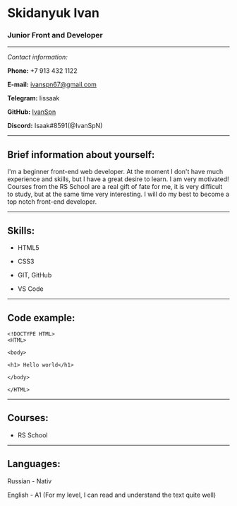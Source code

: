 # **Skidanyuk Ivan**  
### Junior Front and Developer
***
_Contact information:_

**Phone:** +7 913 432 1122 

**E-mail:** ivanspn67@gmail.com

**Telegram:** Iissaak

**GitHub:** [IvanSpn](https://github.com/IvanSpN)


**Discord:** Isaak#8591(@IvanSpN) 
***
## Brief information about yourself: 
I'm a beginner front-end web developer. At the moment I don't have much experience and skills, but I have a great desire to learn. I am very motivated! Courses from the RS School are a real gift of fate for me, it is very difficult to study, but at the same time very interesting. I will do my best to become a top notch front-end developer.
***
## Skills:

* HTML5

* CSS3

* GIT, GitHub

* VS Code
***
## Code example:
```
<!DOCTYPE HTML>
<HTML>

<body>

<h1> Hello world</h1>

</body>

</HTML>
```
***
## Courses:

* RS School
***
## Languages:
Russian - Nativ

English - A1 (For my level, I can read and understand the text quite well)